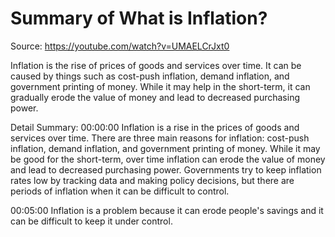 # Summary of What is Inflation?

Source: https://youtube.com/watch?v=UMAELCrJxt0

Inflation is the rise of prices of goods and services over time. It can be caused by things such as cost-push inflation, demand inflation, and government printing of money. While it may help in the short-term, it can gradually erode the value of money and lead to decreased purchasing power.

Detail Summary: 
00:00:00
Inflation is a rise in the prices of goods and services over time. There are three main reasons for inflation: cost-push inflation, demand inflation, and government printing of money. While it may be good for the short-term, over time inflation can erode the value of money and lead to decreased purchasing power. Governments try to keep inflation rates low by tracking data and making policy decisions, but there are periods of inflation when it can be difficult to control.

00:05:00
Inflation is a problem because it can erode people's savings and it can be difficult to keep it under control.

